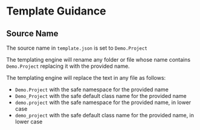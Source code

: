 # Template Guidance

## Source Name

The source name in `template.json` is set to `Demo.Project`

The templating engine will rename any folder or file whose name contains `Demo.Project` replacing it with the provided name. 

The templating engine will replace the text in any file as follows:

- `Demo.Project` with the safe namespace for the provided name
- `Demo_Project` with the safe default class name for the provided name
- `demo.project` with the safe namespace for the provided name, in lower case
- `demo_project` with the safe default class name for the provided name, in lower case
